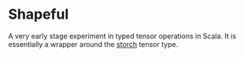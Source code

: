 # Shapeful 

A very early stage experiment in typed tensor operations in Scala. 
It is essentially a wrapper around the [storch](https://github.com/sbrunk/storch) tensor type. 
